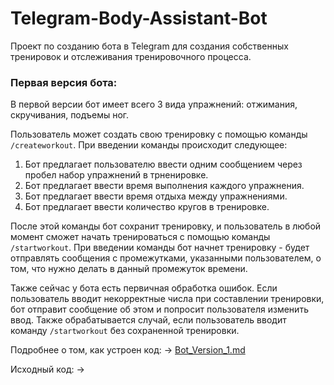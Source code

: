 # Telegram-Body-Assistant-Bot

Проект по созданию бота в Telegram для создания собственных тренировок и отслеживания тренировочного процесса.


### Первая версия бота:
В первой версии бот имеет всего 3 вида упражнений: отжимания, скручивания, подъемы ног.

Пользователь может создать свою тренировку с помощью команды `/createworkout`. При введении команды происходит следующее:

1. Бот предлагает пользователю ввести одним сообщением через пробел набор упражнений в трненировке.
2. Бот предлагает ввести время выполнения каждого упражнения.
3. Бот предлагает ввести время отдыха между упражнениями.
4. Бот предлагает ввести количество кругов в тренировке.

После этой команды бот сохранит тренировку, и пользователь в любой момент сможет начать тренироваться с помощью команды `/startworkout`.
При введении команды бот начнет тренировку - будет отправлять сообщения с промежутками, указанными пользователем, о том, что нужно делать в данный промежуток времени.

Также сейчас у бота есть первичная обработка ошибок. Если пользователь вводит некорректные числа при составлении тренировки, бот отправит сообщение об этом
и попросит пользователя изменить ввод. Также обрабатывается случай, если пользователь вводит команду `/startworkout` без сохраненной тренировки.

Подробнее о том, как устроен код: -> [Bot_Version_1.md](https://github.com/LarinDanila/Telegram-Body-Assistant-Bot/blob/main/Bot_V1.md)

Исходный код: -> 
